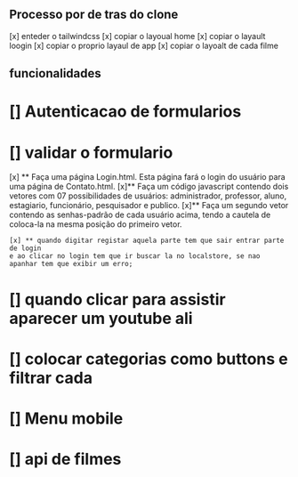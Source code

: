 
## Processo por de tras do clone
[x] enteder o tailwindcss
[x] copiar o layoual home
[x] copiar o layault loogin
[x] copiar o proprio layaul de app
[x] copiar o layoalt de cada filme


## funcionalidades
# [] Autenticacao de formularios
# [] validar o formulario
   [x] ** Faça uma página Login.html. Esta página fará o login do usuário para uma página de Contato.html. 
    [x]** Faça um código javascript contendo dois vetores com 07 possibilidades de usuários: administrador, professor, aluno, estagiario, funcionário, pesquisador e publico. 
    [x]** Faça um segundo vetor contendo as senhas-padrão de cada usuário acima, tendo a cautela de coloca-la na mesma posição do primeiro vetor.

    [x] ** quando digitar registar aquela parte tem que sair entrar parte de login
    e ao clicar no login tem que ir buscar la no localstore, se nao apanhar tem que exibir um erro;

# [] quando clicar para assistir aparecer um youtube ali
# [] colocar categorias como buttons e filtrar cada 
# [] Menu mobile
# [] api de filmes 